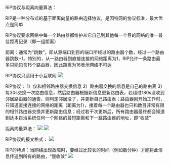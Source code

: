 RIP协议与距离向量算法：

RIP是一种分布式的基于距离向量的路由选择协议，是因特网的协议标准，最大优点是简单

RIP协议要求网络中每一个路由器都维护从它自己到其他每一个目的网络的唯一最佳距离记录（即一组距离）

距离：通常为“跳数”，即从源端口到目的端口所经过的路由器个数，经过一个路由器跳数+1。特别的，从一路由器到直接连接的网络距离为1，RIP允许一条路由最多只能包含15个路由器，因此距离为16表示网络不可达

RIP协议只适用于小互联网
![](https://tva1.sinaimg.cn/large/008eGmZEly1goskeju1aij30zx0aljw4.jpg)

RIP协议：
1）仅和相邻路由器交换信息
2）路由器交换的信息是自己的路由表
3）每30s交换一次路由信息，然后路由器根据新信息更新路由表，若超过180s没收到邻居路由器的通告，则判定邻居没了，并更新自己路由表；路由器刚开始工作时，只知道直接连接的网络的距离（距离为1），接着每一个路由器也只和数目非常有限的相邻路由器交换并更新路由信息；经过若干次更新后，所有路由器最终都会知道到达本自治系统任何一个网络的最短距离和下一跳路由器的地址，即“收敛”

距离向量算法：
![](https://tva1.sinaimg.cn/large/008eGmZEly1gosket395yj312i0hl48f.jpg)
![](https://tva1.sinaimg.cn/large/008eGmZEly1goskfejgkdj30fx0giad3.jpg)


RIP协议的报文格式：
![](https://tva1.sinaimg.cn/large/008eGmZEly1goskftp5wwj313d0hlal5.jpg)

RIP的特点：当网络出现故障时，要经过比较长的时间（例如数分钟）才能将此信息传送到所有的路由，“慢收敛”
![](https://tva1.sinaimg.cn/large/008eGmZEly1goskge7cmpj30gj0cttb9.jpg)
